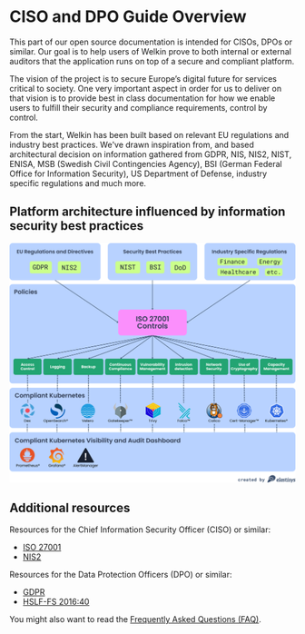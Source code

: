# CISO and DPO Guide Overview

This part of our open source documentation is intended for CISOs, DPOs or similar.
Our goal is to help users of Welkin prove to both internal or external auditors that the application runs on top of a secure and compliant platform.

The vision of the project is to secure Europe’s digital future for services critical to society.
One very important aspect in order for us to deliver on that vision is to provide best in class documentation for how we enable users to fulfill their security and compliance requirements, control by control.

From the start, Welkin has been built based on relevant EU regulations and industry best practices.
We've drawn inspiration from, and based architectural decision on information gathered from GDPR, NIS, NIS2, NIST, ENISA, MSB (Swedish Civil Contingencies Agency), BSI (German Federal Office for Information Security), US Department of Defense, industry specific regulations and much more.

## Platform architecture influenced by information security best practices

![Platform components of Welkin and their information security best practices influences](../img/compliance.svg)

## Additional resources

Resources for the Chief Information Security Officer (CISO) or similar:

- [ISO 27001](./controls/iso-27001.md)
- [NIS2](./controls/nis2.md)

Resources for the Data Protection Officers (DPO) or similar:

- [GDPR](./controls/gdpr.md)
- [HSLF-FS 2016:40](./controls/hslf-fs-201640.md)

You might also want to read the [Frequently Asked Questions (FAQ)](faq.md).
